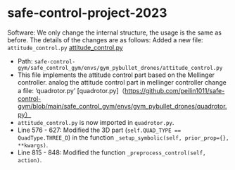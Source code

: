 # safe-control-project-2023

Software:
   We only change the internal structure, the usage is the same as before.
   The details of the changes are as follows:
   Added a new file: `attitude_control.py`
   [attitude_control.py](https://github.com/peilin1011/safe-control-gym/blob/main/safe_control_gym/envs/gym_pybullet_drones/attitude_control.py)
   - Path: `safe-control-gym/safe_control_gym/envs/gym_pybullet_drones/attitude_control.py`
   - This file implements the attitude control part based on the Mellinger controller.
   analog the attitude control part in mellinger controller
   change a file: ‘quadrotor.py’
   [quadrotor.py]（https://github.com/peilin1011/safe-control-gym/blob/main/safe_control_gym/envs/gym_pybullet_drones/quadrotor.py）
   - `attitude_control.py` is now imported in `quadrotor.py`.
   - Line 576 - 627: Modified the 3D part (`self.QUAD_TYPE == QuadType.THREE_D`) in the function `_setup_symbolic(self, prior_prop={}, **kwargs)`.
   - Line 815 - 848: Modified the function `_preprocess_control(self, action)`.

